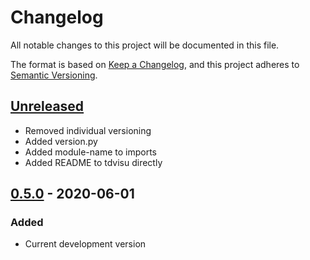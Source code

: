 # Changelog

All notable changes to this project will be documented in this file.

The format is based on [Keep a Changelog](https://keepachangelog.com/en/1.0.0/), and this
project adheres to [Semantic Versioning](https://semver.org/spec/v2.0.0.html).

## [Unreleased]

- Removed individual versioning 
- Added version.py
- Added module-name to imports
- Added README to tdvisu directly

## [0.5.0] - 2020-06-01

### Added

- Current development version


[#78]: https://github.com/theskumar/python-dotenv/issues/78

[@VaeterchenFrost]: https://github.com/VaeterchenFrost

[Unreleased]: https://github.com/VaeterchenFrost/gpusat-VISU/compare/v0.5.0...HEAD

[0.5.0]: https://github.com/VaeterchenFrost/gpusat-VISU/releases/tag/v0.5.0
